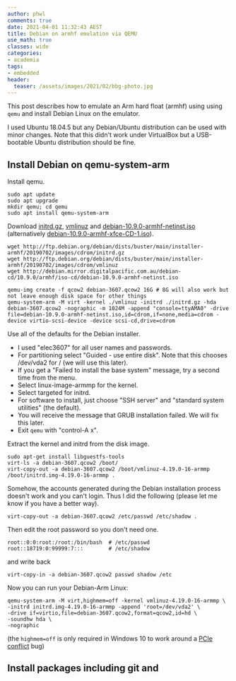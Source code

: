 ```yaml
---
author: phwl
comments: true
date: 2021-04-01 11:32:43 AEST
title: Debian on armhf emulation via QEMU
use_math: true
classes: wide
categories:
- academia
tags:
- embedded
header:
  teaser: /assets/images/2021/02/bbg-photo.jpg
---
```

This post describes how to emulate an Arm hard float (armhf) using
using ```qemu``` and install Debian Linux on the emulator. 

I used Ubuntu 18.04.5 but any Debian/Ubuntu distribution can be used with minor changes. Note that this didn't work under VirtualBox but a USB-bootable Ubuntu distribution should be fine.


## Install Debian on qemu-system-arm
Install qemu.
```
sudo apt update
sudo apt upgrade
mkdir qemu; cd qemu
sudo apt install qemu-system-arm
```

Download [initrd.gz](http://ftp.debian.org/debian/dists/buster/main/installer-armhf/20190702/images/cdrom/initrd.gz), [vmlinuz](http://ftp.debian.org/debian/dists/buster/main/installer-armhf/20190702/images/cdrom/vmlinuz) and
[debian-10.9.0-armhf-netinst.iso](http://debian.mirror.digitalpacific.com.au/debian-cd/10.9.0/armhf/iso-cd/debian-10.9.0-armhf-netinst.iso)
(alternatively
[debian-10.9.0-armhf-xfce-CD-1.iso](http://debian.mirror.digitalpacific.com.au/debian-cd/10.9.0/armhf/iso-cd/debian-10.9.0-armhf-xfce-CD-1.iso)).
```
wget http://ftp.debian.org/debian/dists/buster/main/installer-armhf/20190702/images/cdrom/initrd.gz
wget http://ftp.debian.org/debian/dists/buster/main/installer-armhf/20190702/images/cdrom/vmlinuz
wget http://debian.mirror.digitalpacific.com.au/debian-cd/10.9.0/armhf/iso-cd/debian-10.9.0-armhf-netinst.iso
```

```
qemu-img create -f qcow2 debian-3607.qcow2 16G # 8G will also work but not leave enough disk space for other things
qemu-system-arm -M virt -kernel ./vmlinuz -initrd ./initrd.gz -hda debian-3607.qcow2 -nographic -m 1024M -append "console=ttyAMA0" -drive file=debian-10.9.0-armhf-netinst.iso,id=cdrom,if=none,media=cdrom -device virtio-scsi-device -device scsi-cd,drive=cdrom
```

Use all of the defaults for the Debian installer.
 * I used "elec3607" for all user names and passwords.
 * For partitioning select "Guided - use entire disk". Note that this chooses /dev/vda2 for / (we will use this later).
 * If you get a "Failed to install the base system" message, try a second time from the menu.
 * Select linux-image-armmp for the kernel.
 * Select targeted for initrd.
 * For software to install, just choose "SSH server" and "standard system utilities" (the default).
 * You will receive the message that GRUB installation failed. We will fix this later.
 * Exit ```qemu``` with "control-A x".

Extract the kernel and initrd from the disk image.
```
sudo apt-get install libguestfs-tools
virt-ls -a debian-3607.qcow2 /boot/
virt-copy-out -a debian-3607.qcow2 /boot/vmlinuz-4.19.0-16-armmp /boot/initrd.img-4.19.0-16-armmp .
```

Somehow, the accounts generated during the Debian installation process doesn't work and 
you can't login. Thus I did the following (please let me know if you have a better way).
```
virt-copy-out -a debian-3607.qcow2 /etc/passwd /etc/shadow .
```
Then edit the root password so you don't need one.
```
root::0:0:root:/root:/bin/bash	# /etc/passwd
root::18719:0:99999:7:::		# /etc/shadow
```
and write back
```
virt-copy-in -a debian-3607.qcow2 passwd shadow /etc
```

Now you can run your Debian-Arm Linux:
```
qemu-system-arm -M virt,highmem=off -kernel vmlinuz-4.19.0-16-armmp \
-initrd initrd.img-4.19.0-16-armmp -append 'root=/dev/vda2' \
-drive if=virtio,file=debian-3607.qcow2,format=qcow2,id=hd \
-soundhw hda \
-nographic
```

(the ```highmem=off``` is only required in Windows 10 to work around a [PCIe conflict](https://bugs.launchpad.net/qemu/+bug/1790975) bug)

## Install packages including git and 
